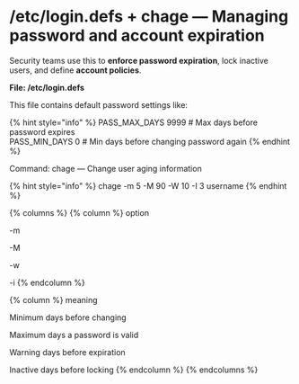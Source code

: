 # /etc/login.defs + chage — Managing password and account expiration

Security teams use this to **enforce password expiration**, lock inactive users, and define **account policies**.

**File: /etc/login.defs**

This file contains default password settings like:

{% hint style="info" %}
PASS\_MAX\_DAYS 9999      # Max days before password expires\
PASS\_MIN\_DAYS 0              # Min days before changing password again
{% endhint %}

Command: chage — Change user aging information

{% hint style="info" %}
chage -m 5 -M 90 -W 10 -I 3 username
{% endhint %}

{% columns %}
{% column %}
option

-m

-M

-w

-i
{% endcolumn %}

{% column %}
meaning

Minimum days before changing

Maximum days a password is valid

Warning days before expiration

Inactive days before locking
{% endcolumn %}
{% endcolumns %}
